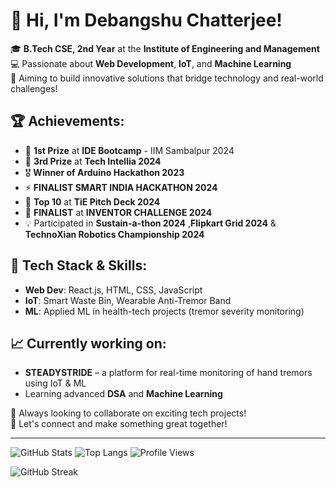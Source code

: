 # 👋 Hi, I'm Debangshu Chatterjee!

🎓 **B.Tech CSE, 2nd Year** at the **Institute of Engineering and Management**  
💻 Passionate about **Web Development**, **IoT**, and **Machine Learning**  
🚀 Aiming to build innovative solutions that bridge technology and real-world challenges!

## 🏆 Achievements:
- 🥇 **1st Prize** at **IDE Bootcamp** - IIM Sambalpur 2024  
- 🥉 **3rd Prize** at **Tech Intellia 2024**  
- 🎖️ **Winner of Arduino Hackathon 2023**  
- ⚡ **FINALIST SMART INDIA HACKATHON 2024**  
- 🌟 **Top 10** at **TiE Pitch Deck 2024**
- 🌟 **FINALIST** at **INVENTOR CHALLENGE 2024**  
- 💡 Participated in **Sustain-a-thon 2024** ,**Flipkart Grid 2024**  & **TechnoXian Robotics Championship 2024**

## 🔧 Tech Stack & Skills:
- **Web Dev**: React.js, HTML, CSS, JavaScript  
- **IoT**: Smart Waste Bin, Wearable Anti-Tremor Band  
- **ML**: Applied ML in health-tech projects (tremor severity monitoring)

## 📈 Currently working on:
- **STEADYSTRIDE** – a platform for real-time monitoring of hand tremors using IoT & ML  
- Learning advanced **DSA** and **Machine Learning**

🌱 Always looking to collaborate on exciting tech projects!  
💬 Let's connect and make something great together!

---

![GitHub Stats](https://github-readme-stats.vercel.app/api?username=predator2k5&show_icons=true&theme=radical)
![Top Langs](https://github-readme-stats.vercel.app/api/top-langs/?username=predator2k5&layout=compact&theme=radical)
![Profile Views](https://komarev.com/ghpvc/?username=predator2k5&color=blue)

![GitHub Streak](https://github-readme-streak-stats.herokuapp.com/?user=predator2k5&theme=radical)
